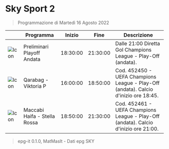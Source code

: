 # Sky Sport 2
> Programmazione di Martedì 16 Agosto 2022

||Programma|Inizio|Fine|Descrizione|
|---|---|---|---|---|
|![Icon](https://guidatv.sky.it/uuid/d2f35d34-ddea-433b-b64e-da94e9a8542d/cover?md5ChecksumParam=f13dfec95dcee9df5193988fd6615ea1)|Preliminari Playoff Andata|18:30:00|21:30:00|Dalle 21:00 Diretta Gol Champions League - Play-Off (andata).
|![Icon](https://guidatv.sky.it/uuid/db522fd4-0692-4a51-8dc2-40ced7556182/cover?md5ChecksumParam=2a6342b3bb9d86eed40839713113281e)|Qarabag - Viktoria P|16:00:00|18:50:00|Cod. 452450 - UEFA Champions League - Play-Off (andata). Calcio d&#039;inizio ore 18:45.
|![Icon](https://guidatv.sky.it/uuid/920ba980-b112-4353-89b8-530002f54424/cover?md5ChecksumParam=e5ecb47762cda7e3a57d22caaf74930c)|Maccabi Haifa - Stella Rossa|18:50:00|21:30:00|Cod. 452461 - UEFA Champions League - Play-Off (andata). Calcio d&#039;inizio ore 21:00.



 > epg-it 0.1.0, MatMasIt - Dati epg SKY